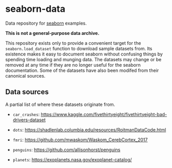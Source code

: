 seaborn-data
============


Data repository for [seaborn](http://seaborn.pydata.org/) examples.

**This is not a general-purpose data archive.**

This repository exists only to provide a convenient target for the `seaborn.load_dataset` function to download sample datasets from. Its existence makes it easy to document seaborn without confusing things by spending time loading and munging data. The datasets may change or be removed at any time if they are no longer useful for the seaborn documentation. Some of the datasets have also been modifed from their canonical sources.

Data sources
------------

A partial list of where these datasets originate from.

- `car_crashes`: https://www.kaggle.com/fivethirtyeight/fivethirtyeight-bad-drivers-dataset

- `dots`: https://shadlenlab.columbia.edu/resources/RoitmanDataCode.html

- `fmri`: https://github.com/mwaskom/Waskom_CerebCortex_2017

- `penguins`: https://github.com/allisonhorst/penguins

- `planets`: https://exoplanets.nasa.gov/exoplanet-catalog/
